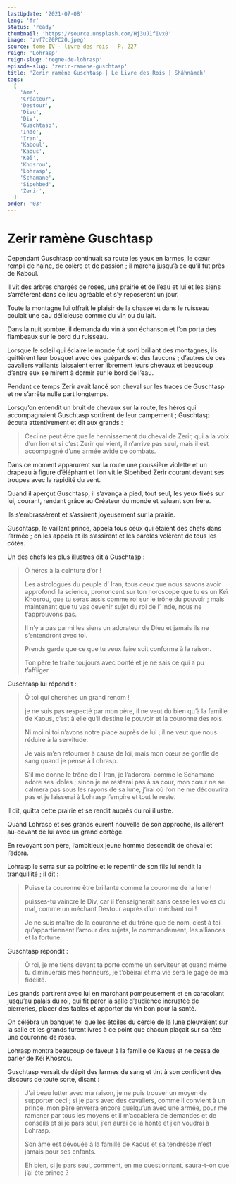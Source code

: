 ```yaml
---
lastUpdate: '2021-07-08'
lang: 'fr'
status: 'ready'
thumbnail: 'https://source.unsplash.com/Hj3uJ1fIvx0'
image: 'zvf7cZ0PC20.jpeg'
source: tome IV - livre des rois - P. 227
reign: 'Lohrasp'
reign-slug: 'regne-de-lohrasp'
episode-slug: 'zerir-ramene-guschtasp'
title: 'Zerir ramène Guschtasp | Le Livre des Rois | Shâhnâmeh'
tags:
  [
    'âme',
    'Créateur',
    'Destour',
    'Dieu',
    'Div',
    'Guschtasp',
    'Inde',
    'Iran',
    'Kaboul',
    'Kaous',
    'Keï',
    'Khosrou',
    'Lohrasp',
    'Schamane',
    'Sipehbed',
    'Zerir',
  ]
order: '03'
---
```


<!-- LTeX: language=fr -->

# Zerir ramène Guschtasp

Cependant Guschtasp continuait sa route les yeux en larmes, le cœur rempli de haine, de colère et de passion ; il marcha jusqu’à ce qu’il fut près de Kaboul.

Il vit des arbres chargés de roses, une prairie et de l’eau et lui et les siens s’arrêtèrent dans ce lieu agréable et s’y reposèrent un jour.

Toute la montagne lui offrait le plaisir de la chasse et dans le ruisseau coulait une eau délicieuse comme du vin ou du lait.

Dans la nuit sombre, il demanda du vin à son échanson et l’on porta des flambeaux sur le bord du ruisseau.

Lorsque le soleil qui éclaire le monde fut sorti brillant des montagnes, ils quittèrent leur bosquet avec des guépards et des faucons ; d’autres de ces cavaliers vaillants laissaient errer librement leurs chevaux et beaucoup d’entre eux se mirent à dormir sur le bord de l’eau.

Pendant ce temps Zerir avait lancé son cheval sur les traces de Guschtasp et ne s’arrêta nulle part longtemps.

Lorsqu’on entendit un bruit de chevaux sur la route, les héros qui accompagnaient Guschtasp sortirent de leur campement ; Guschtasp écouta attentivement et dit aux grands :

> Ceci ne peut être que le hennissement du cheval de Zerir, qui a la voix d’un lion et si c’est Zerir qui vient, il n’arrive pas seul, mais il est accompagné d’une armée avide de combats.

Dans ce moment apparurent sur la route une poussière violette et un drapeau à figure d’éléphant et l’on vit le Sipehbed Zerir courant devant ses troupes avec la rapidité du vent.

Quand il aperçut Guschtasp, il s’avança à pied, tout seul, les yeux fixés sur lui, courant, rendant grâce au Créateur du monde et saluant son frère.

Ils s’embrassèrent et s’assirent joyeusement sur la prairie.

Guschtasp, le vaillant prince, appela tous ceux qui étaient des chefs dans l’armée ; on les appela et ils s’assirent et les paroles volèrent de tous les côtés.

Un des chefs les plus illustres dit à Guschtasp :

> Ô héros à la ceinture d’or !
>
> Les astrologues du peuple d’ Iran, tous ceux que nous savons avoir approfondi la science, prononcent sur ton horoscope que tu es un Keï Khosrou, que tu seras assis comme roi sur le trône du pouvoir ; mais maintenant que tu vas devenir sujet du roi de l’ Inde, nous ne t’approuvons pas.
>
> Il n’y a pas parmi les siens un adorateur de Dieu et jamais ils ne s’entendront avec toi.
>
> Prends garde que ce que tu veux faire soit conforme à la raison.
>
> Ton père te traite toujours avec bonté et je ne sais ce qui a pu t’affliger.

Guschtasp lui répondit :

> Ô toi qui cherches un grand renom !
>
> je ne suis pas respecté par mon père, il ne veut du bien qu’à la famille de Kaous, c’est à elle qu’il destine le pouvoir et la couronne des rois.
>
> Ni moi ni toi n’avons notre place auprès de lui ; il ne veut que nous réduire à la servitude.
>
> Je vais m’en retourner à cause de loi, mais mon cœur se gonfle de sang quand je pense à Lohrasp.
>
> S’il me donne le trône de l’ Iran, je l’adorerai comme le Schamane adore ses idoles ; sinon je ne resterai pas à sa cour, mon cœur ne se calmera pas sous les rayons de sa lune, j’irai où l’on ne me découvrira pas et je laisserai à Lohrasp l’empire et tout le reste.

Il dit, quitta cette prairie et se rendit auprès du roi illustre.

Quand Lohrasp et ses grands eurent nouvelle de son approche, ils allèrent au-devant de lui avec un grand cortège.

En revoyant son père, l’ambitieux jeune homme descendit de cheval et l’adora.

Lohrasp le serra sur sa poitrine et le repentir de son fils lui rendit la tranquillité ; il dit :

> Puisse ta couronne être brillante comme la couronne de la lune !
>
> puisses-tu vaincre le Div, car il t’enseignerait sans cesse les voies du mal, comme un méchant Destour auprès d’un méchant roi !
>
> Je ne suis maître de la couronne et du trône que de nom, c’est à toi qu’appartiennent l’amour des sujets, le commandement, les alliances et la fortune.

Guschtasp répondit :

> Ô roi, je me tiens devant ta porte comme un serviteur et quand même tu diminuerais mes honneurs, je t’obéirai et ma vie sera le gage de ma fidélité.

Les grands partirent avec lui en marchant pompeusement et en caracolant jusqu’au palais du roi, qui fit parer la salle d’audience incrustée de pierreries, placer des tables et apporter du vin bon pour la santé.

On célébra un banquet tel que les étoiles du cercle de la lune pleuvaient sur la salle et les grands furent ivres à ce point que chacun plaçait sur sa tête une couronne de roses.

Lohrasp montra beaucoup de faveur à la famille de Kaous et ne cessa de parler de Keï Khosrou.

Guschtasp versait de dépit des larmes de sang et tint à son confident des discours de toute sorte, disant :

> J’ai beau lutter avec ma raison, je ne puis trouver un moyen de supporter ceci ; si je pars avec des cavaliers, comme il convient à un prince, mon père enverra encore quelqu’un avec une armée, pour me ramener par tous les moyens et il m’accablera de demandes et de conseils et si je pars seul, j’en aurai de la honte et j’en voudrai à Lohrasp.
>
> Son âme est dévouée à la famille de Kaous et sa tendresse n’est jamais pour ses enfants.
>
> Eh bien, si je pars seul, comment, en me questionnant, saura-t-on que j’ai été prince ?
